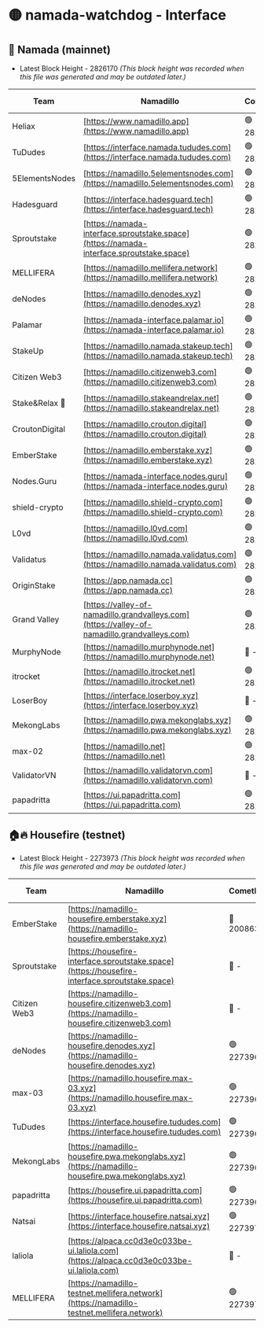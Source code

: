# 🟡 namada-watchdog - Interface

## 🚀 Namada (mainnet)
- Latest Block Height - 2826170 *(This block height was recorded when this file was generated and may be outdated later.)*

| Team | Namadillo | CometBFT | Indexer | MASP Indexer |
|-|-|-|-|-|
| Heliax | [https://www.namadillo.app](https://www.namadillo.app) | 🟢 2826153 | 🟢 2826153 | 🟢 2826153 |
| TuDudes | [https://interface.namada.tududes.com](https://interface.namada.tududes.com) | 🟢 2826153 | 🟢 2826153 | 🟢 2826153 |
| 5ElementsNodes | [https://namadillo.5elementsnodes.com](https://namadillo.5elementsnodes.com) | 🟢 2826154 | 🟢 2826153 | 🟢 2826153 |
| Hadesguard | [https://interface.hadesguard.tech](https://interface.hadesguard.tech) | 🟢 2826154 | 🟢 2826154 | 🟢 2826154 |
| Sproutstake | [https://namada-interface.sproutstake.space](https://namada-interface.sproutstake.space) | 🟢 2826154 | 🔴 2797937 | 🟢 2826155 |
| MELLIFERA | [https://namadillo.mellifera.network](https://namadillo.mellifera.network) | 🟢 2826155 | 🟢 2826155 | 🟢 2826155 |
| deNodes | [https://namadillo.denodes.xyz](https://namadillo.denodes.xyz) | 🟢 2826156 | 🟢 2826156 | 🟢 2826156 |
| Palamar | [https://namada-interface.palamar.io](https://namada-interface.palamar.io) | 🟢 2826156 | 🔴 2780590 | 🟢 2826156 |
| StakeUp | [https://namadillo.namada.stakeup.tech](https://namadillo.namada.stakeup.tech) | 🟢 2826157 | 🟢 2826157 | 🟢 2826157 |
| Citizen Web3 | [https://namadillo.citizenweb3.com](https://namadillo.citizenweb3.com) | 🟢 2826158 | 🟢 2826157 | 🟢 2826157 |
| Stake&Relax 🦥 | [https://namadillo.stakeandrelax.net](https://namadillo.stakeandrelax.net) | 🟢 2826158 | 🟢 2826158 | 🟢 2826157 |
| CroutonDigital | [https://namadillo.crouton.digital](https://namadillo.crouton.digital) | 🟢 2826158 | 🟢 2826158 | 🟢 2826158 |
| EmberStake | [https://namadillo.emberstake.xyz](https://namadillo.emberstake.xyz) | 🟢 2826159 | 🟢 2826159 | 🟢 2826158 |
| Nodes.Guru | [https://namada-interface.nodes.guru](https://namada-interface.nodes.guru) | 🟢 2826159 | 🔴 2780590 | 🟢 2826159 |
| shield-crypto | [https://namadillo.shield-crypto.com](https://namadillo.shield-crypto.com) | 🟢 2826160 | 🟢 2826159 | 🟢 2826159 |
| L0vd | [https://namadillo.l0vd.com](https://namadillo.l0vd.com) | 🟢 2826160 | 🟢 2826160 | 🟢 2826160 |
| Validatus | [https://namadillo.namada.validatus.com](https://namadillo.namada.validatus.com) | 🟢 2826161 | 🟢 2826161 | 🟢 2826161 |
| OriginStake | [https://app.namada.cc](https://app.namada.cc) | 🟢 2826161 | 🟢 2826161 | 🟢 2826161 |
| Grand Valley | [https://valley-of-namadillo.grandvalleys.com](https://valley-of-namadillo.grandvalleys.com) | 🟢 2826162 | 🟢 2826162 | 🟢 2826162 |
| MurphyNode | [https://namadillo.murphynode.net](https://namadillo.murphynode.net) | 🔴 - | 🔴 - | 🔴 - |
| itrocket | [https://namadillo.itrocket.net](https://namadillo.itrocket.net) | 🟢 2826164 | 🟢 2826164 | 🟢 2826164 |
| LoserBoy | [https://interface.loserboy.xyz](https://interface.loserboy.xyz) | 🔴 - | 🔴 - | 🔴 - |
| MekongLabs | [https://namadillo.pwa.mekonglabs.xyz](https://namadillo.pwa.mekonglabs.xyz) | 🟢 2826166 | 🟢 2826166 | 🟢 2826166 |
| max-02 | [https://namadillo.net](https://namadillo.net) | 🟢 2826168 | 🟢 2826167 | 🟢 2826167 |
| ValidatorVN | [https://namadillo.validatorvn.com](https://namadillo.validatorvn.com) | 🔴 - | 🔴 - | 🔴 - |
| papadritta | [https://ui.papadritta.com](https://ui.papadritta.com) | 🟢 2826170 | 🟢 2826170 | 🔴 2806794 |

## 🏠🔥 Housefire (testnet)
- Latest Block Height - 2273973 *(This block height was recorded when this file was generated and may be outdated later.)*

| Team | Namadillo | CometBFT | Indexer | MASP Indexer |
|-|-|-|-|-|
| EmberStake | [https://namadillo-housefire.emberstake.xyz](https://namadillo-housefire.emberstake.xyz) | 🔴 2008636 | 🔴 - | 🔴 - |
| Sproutstake | [https://housefire-interface.sproutstake.space](https://housefire-interface.sproutstake.space) | 🔴 - | 🔴 - | 🔴 - |
| Citizen Web3 | [https://namadillo-housefire.citizenweb3.com](https://namadillo-housefire.citizenweb3.com) | 🔴 - | 🟢 2273967 | 🟢 2273968 |
| deNodes | [https://namadillo-housefire.denodes.xyz](https://namadillo-housefire.denodes.xyz) | 🟢 2273968 | 🟢 2273968 | 🟢 2273968 |
| max-03 | [https://namadillo.housefire.max-03.xyz](https://namadillo.housefire.max-03.xyz) | 🟢 2273968 | 🔴 2167206 | 🟢 2273968 |
| TuDudes | [https://interface.housefire.tududes.com](https://interface.housefire.tududes.com) | 🟢 2273969 | 🟢 2273968 | 🟢 2273968 |
| MekongLabs | [https://namadillo-housefire.pwa.mekonglabs.xyz](https://namadillo-housefire.pwa.mekonglabs.xyz) | 🟢 2273969 | 🟢 2273969 | 🟢 2273969 |
| papadritta | [https://housefire.ui.papadritta.com](https://housefire.ui.papadritta.com) | 🟢 2273969 | 🟢 2273969 | 🔴 - |
| Natsai | [https://interface.housefire.natsai.xyz](https://interface.housefire.natsai.xyz) | 🟢 2273971 | 🟢 2273971 | 🟢 2273971 |
| laliola | [https://alpaca.cc0d3e0c033be-ui.laliola.com](https://alpaca.cc0d3e0c033be-ui.laliola.com) | 🔴 - | 🔴 - | 🔴 - |
| MELLIFERA | [https://namadillo-testnet.mellifera.network](https://namadillo-testnet.mellifera.network) | 🟢 2273973 | 🟢 2273973 | 🟢 2273973 |

